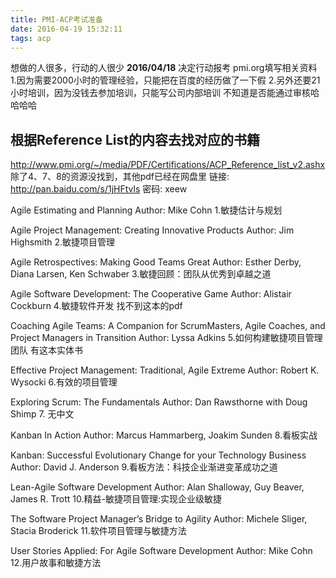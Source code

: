 ```yaml
---
title: PMI-ACP考试准备
date: 2016-04-19 15:32:11
tags: acp
---
```

想做的人很多，行动的人很少
**2016/04/18** 决定行动报考 pmi.org填写相关资料
1.因为需要2000小时的管理经验，只能把在百度的经历做了一下假
2.另外还要21小时培训，因为没钱去参加培训，只能写公司内部培训
不知道是否能通过审核哈哈哈哈

## 根据Reference List的内容去找对应的书籍
http://www.pmi.org/~/media/PDF/Certifications/ACP_Reference_list_v2.ashx
除了4、7、8的资源没找到，其他pdf已经在网盘里
链接: http://pan.baidu.com/s/1jHFtvls 密码: xeew

Agile Estimating and Planning
Author: Mike Cohn
1.敏捷估计与规划

Agile Project Management: Creating Innovative Products
Author: Jim Highsmith
2.敏捷项目管理

Agile Retrospectives: Making Good Teams Great
Author: Esther Derby, Diana Larsen, Ken Schwaber
3.敏捷回顾：团队从优秀到卓越之道

Agile Software Development: The Cooperative Game
Author: Alistair Cockburn
4.敏捷软件开发
找不到这本的pdf

Coaching Agile Teams: A Companion for ScrumMasters, Agile Coaches, and Project Managers in Transition
Author: Lyssa Adkins
5.如何构建敏捷项目管理团队
有这本实体书

Effective Project Management: Traditional, Agile Extreme
Author: Robert K. Wysocki
6.有效的项目管理

Exploring Scrum: The Fundamentals
Author: Dan Rawsthorne with Doug Shimp
7.
无中文

Kanban In Action
Author: Marcus Hammarberg, Joakim Sunden
8.看板实战

Kanban: Successful Evolutionary Change for your
Technology Business
Author: David J. Anderson
9.看板方法：科技企业渐进变革成功之道

Lean-Agile Software Development
Author: Alan Shalloway, Guy Beaver, James R. Trott
10.精益-敏捷项目管理:实现企业级敏捷

The Software Project Manager’s Bridge to Agility
Author: Michele Sliger, Stacia Broderick
11.软件项目管理与敏捷方法

User Stories Applied: For Agile Software
Development
Author: Mike Cohn
12.用户故事和敏捷方法
